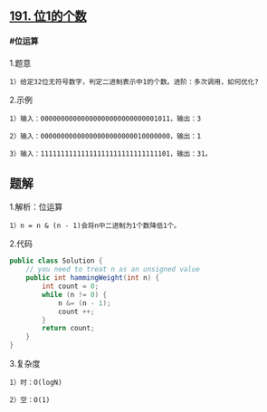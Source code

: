 ## [191. 位1的个数](https://leetcode.cn/problems/number-of-1-bits/description/)

#### #位运算
1.题意

    1）给定32位无符号数字，判定二进制表示中1的个数。进阶：多次调用，如何优化?

2.示例

    1）输入：00000000000000000000000000001011，输出：3

    2）输入：00000000000000000000000010000000，输出：1

    3）输入：11111111111111111111111111111101，输出：31。

## 题解
1.解析：位运算

    1）n = n & (n - 1)会将n中二进制为1个数降低1个。

2.代码
```java
public class Solution {
    // you need to treat n as an unsigned value
    public int hammingWeight(int n) {
        int count = 0;
        while (n != 0) {
            n &= (n - 1);
            count ++;
        }
        return count;
    }
}
```

3.复杂度

    1）时：O(logN)

    2）空：O(1)